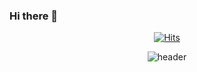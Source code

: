 ### Hi there 👋

  <div align=center>
	
  [![Hits](https://hits.seeyoufarm.com/api/count/incr/badge.svg?url=https%3A%2F%2Fgithub.com%2Fdnjsxo0616&count_bg=%2379C83D&title_bg=%23555555&icon=&icon_color=%23E7E7E7&title=hits&edge_flat=false)](https://hits.seeyoufarm.com)
	
  </div>

<div align=center>

  ![header](https://capsule-render.vercel.app/api?type=transparent&color=_hexcode&height=300&section=header&text=WonTae%20Han&fontSize=70)

</div>
